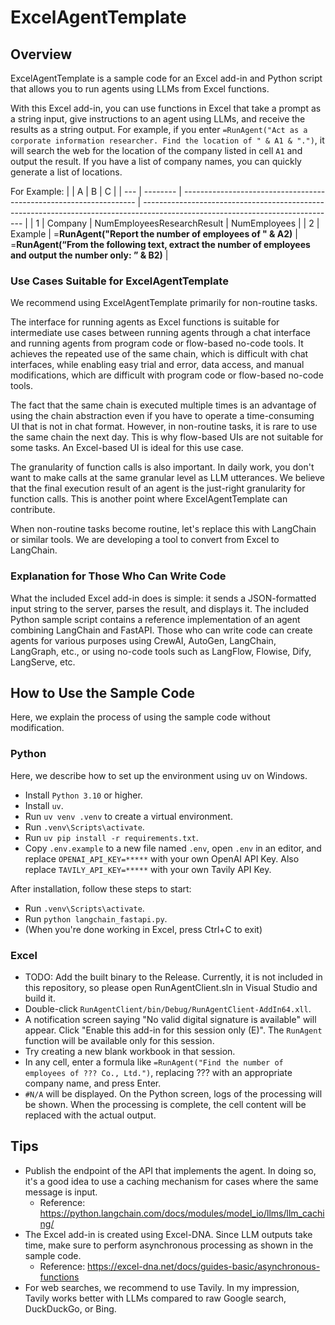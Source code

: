 # ExcelAgentTemplate

## Overview

ExcelAgentTemplate is a sample code for an Excel add-in and Python script that allows you to run agents using LLMs from Excel functions.

With this Excel add-in, you can use functions in Excel that take a prompt as a string input, give instructions to an agent using LLMs, and receive the results as a string output. For example, if you enter `=RunAgent("Act as a corporate information researcher. Find the location of " & A1 & ".")`, it will search the web for the location of the company listed in cell `A1` and output the result. If you have a list of company names, you can quickly generate a list of locations.

For Example:
|     | A        | B                                                                  | C                                                                                                                              |
| --- | -------- | ------------------------------------------------------------------ | ------------------------------------------------------------------------------------------------------------------------------ |
| 1   | Company  | NumEmployeesResearchResult                                         | NumEmployees                                                                                                                   |
| 2   | Example | =**RunAgent("Report the number of employees of " & A2)** | =**RunAgent(“From the following text, extract the number of employees and output the number only: ” & B2)** |


### Use Cases Suitable for ExcelAgentTemplate

We recommend using ExcelAgentTemplate primarily for non-routine tasks.

The interface for running agents as Excel functions is suitable for intermediate use cases between running agents through a chat interface and running agents from program code or flow-based no-code tools. It achieves the repeated use of the same chain, which is difficult with chat interfaces, while enabling easy trial and error, data access, and manual modifications, which are difficult with program code or flow-based no-code tools.

The fact that the same chain is executed multiple times is an advantage of using the chain abstraction even if you have to operate a time-consuming UI that is not in chat format. However, in non-routine tasks, it is rare to use the same chain the next day. This is why flow-based UIs are not suitable for some tasks. An Excel-based UI is ideal for this use case.

The granularity of function calls is also important. In daily work, you don't want to make calls at the same granular level as LLM utterances. We believe that the final execution result of an agent is the just-right granularity for function calls. This is another point where ExcelAgentTemplate can contribute.

When non-routine tasks become routine, let's replace this with LangChain or similar tools. We are developing a tool to convert from Excel to LangChain.

### Explanation for Those Who Can Write Code

What the included Excel add-in does is simple: it sends a JSON-formatted input string to the server, parses the result, and displays it. The included Python sample script contains a reference implementation of an agent combining LangChain and FastAPI. Those who can write code can create agents for various purposes using CrewAI, AutoGen, LangChain, LangGraph, etc., or using no-code tools such as LangFlow, Flowise, Dify, LangServe, etc.

## How to Use the Sample Code

Here, we explain the process of using the sample code without modification.

### Python

Here, we describe how to set up the environment using uv on Windows.

- Install `Python 3.10` or higher.
- Install `uv`.
- Run `uv venv .venv` to create a virtual environment.
- Run `.venv\Scripts\activate`.
- Run `uv pip install -r requirements.txt`.
- Copy `.env.example` to a new file named `.env`, open `.env` in an editor, and replace `OPENAI_API_KEY=*****` with your own OpenAI API Key. Also replace `TAVILY_API_KEY=*****` with your own Tavily API Key.

After installation, follow these steps to start:

- Run `.venv\Scripts\activate`.
- Run `python langchain_fastapi.py`.
- (When you're done working in Excel, press Ctrl+C to exit)

### Excel

- TODO: Add the built binary to the Release. Currently, it is not included in this repository, so please open RunAgentClient.sln in Visual Studio and build it.
- Double-click `RunAgentClient/bin/Debug/RunAgentClient-AddIn64.xll`.
- A notification screen saying "No valid digital signature is available" will appear. Click "Enable this add-in for this session only (E)". The `RunAgent` function will be available only for this session.
- Try creating a new blank workbook in that session.
- In any cell, enter a formula like `=RunAgent("Find the number of employees of ??? Co., Ltd.")`, replacing ??? with an appropriate company name, and press Enter.
- `#N/A` will be displayed. On the Python screen, logs of the processing will be shown. When the processing is complete, the cell content will be replaced with the actual output.

## Tips

- Publish the endpoint of the API that implements the agent. In doing so, it's a good idea to use a caching mechanism for cases where the same message is input.
	- Reference: https://python.langchain.com/docs/modules/model_io/llms/llm_caching/
- The Excel add-in is created using Excel-DNA. Since LLM outputs take time, make sure to perform asynchronous processing as shown in the sample code.
	- Reference: https://excel-dna.net/docs/guides-basic/asynchronous-functions
- For web searches, we recommend to use Tavily. In my impression, Tavily works better with LLMs compared to raw Google search, DuckDuckGo, or Bing.
